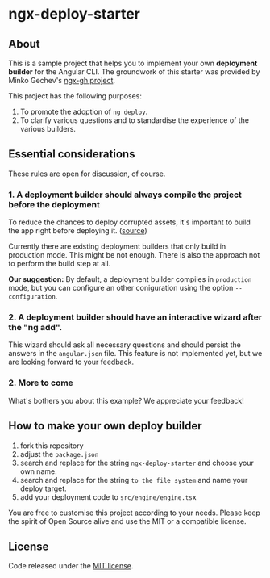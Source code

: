 # ngx-deploy-starter

## About

This is a sample project that helps you to implement your own __deployment builder__ for the Angular CLI.
The groundwork of this starter was provided by Minko Gechev's [ngx-gh project](https://github.com/mgechev/ngx-gh).

This project has the following purposes:

1. To promote the adoption of `ng deploy`.
2. To clarify various questions and to standardise the experience of the various builders.

## Essential considerations

These rules are open for discussion, of course.

### 1. A deployment builder should always compile the project before the deployment

To reduce the chances to deploy corrupted assets, it's important to build the app right before deploying it. ([source](https://github.com/angular-schule/website-articles/pull/3#discussion_r315802100))

Currently there are existing deployment builders that only build in production mode.
This might be not enough.
There is also the approach not to perform the build step at all.

**Our suggestion:**
By default, a deployment builder compiles in `production` mode, but you can configure an other coniguration using the option `--configuration`.

### 2. A deployment builder should have an interactive wizard after the "ng add".

This wizard should ask all necessary questions and should persist the answers in the `angular.json` file.
This feature is not implemented yet, but we are looking forward to your feedback.

### 2. More to come

What's bothers you about this example? We appreciate your feedback!


## How to make your own deploy builder

1. fork this repository
2. adjust the `package.json`
3. search and replace for the string `ngx-deploy-starter` and choose your own name.
4. search and replace for the string `to the file system` and name your deploy target.
5. add your deployment code to `src/engine/engine.ts`x


You are free to customise this project according to your needs.
Please keep the spirit of Open Source alive and use the MIT or a compatible license.

## License
Code released under the [MIT license](LICENSE).
